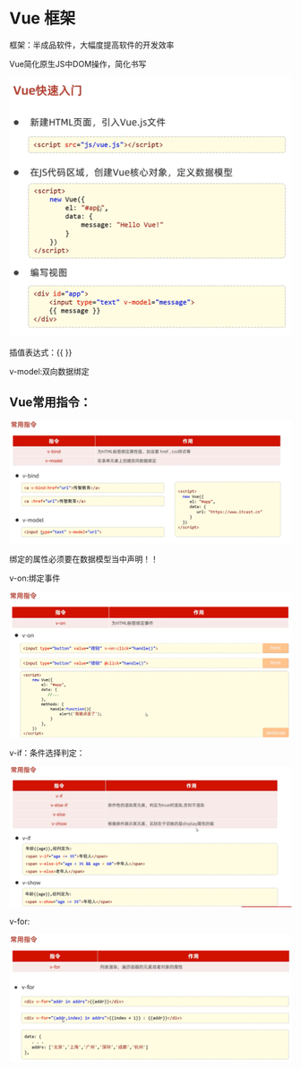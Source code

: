 # Vue 框架

框架：半成品软件，大幅度提高软件的开发效率

Vue简化原生JS中DOM操作，简化书写

![](picture/14.png)

插值表达式：{{ }}

v-model:双向数据绑定

## Vue常用指令：

![](picture/15.png)

绑定的属性必须要在数据模型当中声明！！

v-on:绑定事件

![](picture/16.png)

v-if：条件选择判定：

![](picture/17.png)

v-for:

![](picture/18.png)



